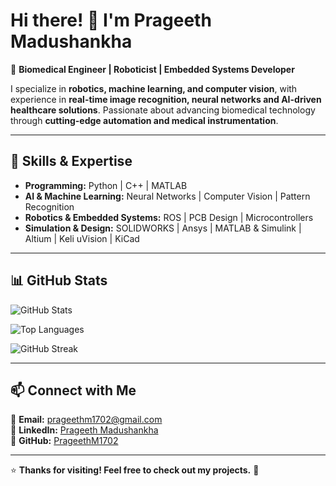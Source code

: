 # Hi there! 👋 I'm Prageeth Madushankha  

🚀 **Biomedical Engineer | Roboticist | Embedded Systems Developer**  

I specialize in **robotics, machine learning, and computer vision**, with experience in **real-time image recognition, neural networks and AI-driven healthcare solutions**. Passionate about advancing biomedical technology through **cutting-edge automation and medical instrumentation**.  

---

## 🔧 **Skills & Expertise**  
- **Programming:** Python | C++ | MATLAB  
- **AI & Machine Learning:** Neural Networks | Computer Vision | Pattern Recognition  
- **Robotics & Embedded Systems:** ROS | PCB Design | Microcontrollers  
- **Simulation & Design:** SOLIDWORKS | Ansys | MATLAB & Simulink | Altium | Keli uVision | KiCad 

---

## 📊 **GitHub Stats**  
![GitHub Stats](https://github-readme-stats.vercel.app/api?username=PrageethM1702&show_icons=true&theme=dark)

![Top Languages](https://github-readme-stats.vercel.app/api/top-langs/?username=PrageethM1702&layout=compact&theme=dark)  

![GitHub Streak](https://github-readme-streak-stats.herokuapp.com/?user=PrageethM1702&theme=dark)

---

## 📫 **Connect with Me**  
📧 **Email:** prageethm1702@gmail.com  
🔗 **LinkedIn:** [Prageeth Madushankha](https://www.linkedin.com/in/prageeth-m-77322b31b)  
🐙 **GitHub:** [PrageethM1702](https://github.com/PrageethM1702)  

---

⭐ **Thanks for visiting! Feel free to check out my projects.** 🚀
